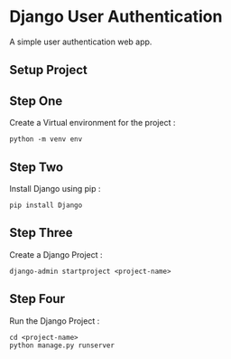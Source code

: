 # Django User Authentication 
A simple user authentication web app.


  ## Setup Project  
  
  ## Step One  
  Create a Virtual environment for the project :  
  ```
  python -m venv env  
  ```
  
  ## Step Two
  Install Django using pip :  
  ```
  pip install Django  
  ```
  ## Step Three
  Create a Django Project :  
  ```
  django-admin startproject <project-name>
  ```
  ## Step Four
  Run the Django Project :  
  ```
  cd <project-name>
  python manage.py runserver
  ```
  